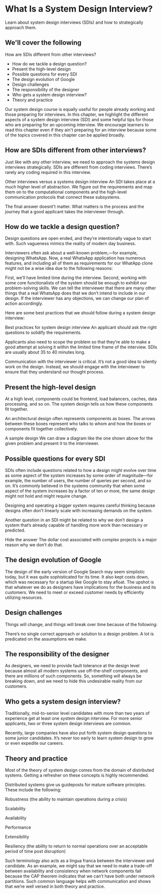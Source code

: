 # What Is a System Design Interview?
Learn about system design interviews (SDIs) and how to strategically approach them.

## We'll cover the following

How are SDIs different from other interviews?

* How do we tackle a design question?
* Present the high-level design
* Possible questions for every SDI
* The design evolution of Google
* Design challenges
* The responsibility of the designer
* Who gets a system design interview?
* Theory and practice


Our system design course is equally useful for people already working and those preparing for interviews. 
In this chapter, we highlight the different aspects of a system design interview (SDI) and some helpful tips 
for those who are preparing for an upcoming interview. We encourage learners to read this chapter even 
if they ain't preparing for an interview because some of the topics covered in this chapter can be applied 
broadly.

## How are SDIs different from other interviews?
Just like with any other interview, we need to approach the systems design interviews strategically. 
SDIs are different from coding interviews. There’s rarely any coding required in this interview.


Other interviews versus a systems design interview
An SDI takes place at a much higher level of abstraction. We figure out the requirements and map them on to 
the computational components and the high-level communication protocols that connect these subsystems.

The final answer doesnt’t matter. What matters is the process and the journey that a good applicant takes the 
interviewer through.

## How do we tackle a design question?
Design questions are open ended, and they’re intentionally vague to start with. Such vagueness mimics the reality of modern day business.

Interviewers often ask about a well-known problem,—for example, designing WhatsApp. Now, a real WhatsApp application has numerous features, and including all of them as requirements for our WhatApp clone might not be a wise idea due to the following reasons:

First, we’ll have limited time during the interview.
Second, working with some core functionalists of the system should be enough to exhibit our problem-solving skills.
We can tell the interviewer that there are many other things that a real WhatsApp does that we don’t intend to include in our design. If the interviewer has any objections, we can change our plan of action accordingly.

Here are some best practices that we should follow during a system design interview:



Best practices for system design interview
An applicant should ask the right questions to solidify the requirements.

Applicants also need to scope the problem so that they’re able to make a good attempt at solving it within the limited time frame of the interview. SDIs are usually about 35 to 40 minutes long.

Communication with the interviewer is critical. It’s not a good idea to silently work on the design. Instead, we should engage with the interviewer to ensure that they understand our thought process.

## Present the high-level design
At a high level, components could be frontend, load balancers, caches, data processing, and so on. The system design tells us how these components fit together.

An architectural design often represents components as boxes. The arrows between these boxes represent who talks to whom and how the boxes or components fit together collectively.



A sample design
We can draw a diagram like the one shown above for the given problem and present it to the interviewer.

## Possible questions for every SDI
SDIs often include questions related to how a design might evolve over time as some aspect of the system increases by some order of magnitude—for example, the number of users, the number of queries per second, and so on. It’s commonly believed in the systems community that when some aspect of the system increases by a factor of ten or more, the same design might not hold and might require change.

Designing and operating a bigger system requires careful thinking because designs often don’t linearly scale with increasing demands on the system.

Another question in an SDI might be related to why we don’t design a system that’s already capable of handling more work than necessary or predicted.

Hide the answer
The dollar cost associated with complex projects is a major reason why we don’t do that.

## The design evolution of Google
The design of the early version of Google Search may seem simplistic today, but it was quite sophisticated for its time. It also kept costs down, which was necessary for a startup like Google to stay afloat. The upshot is that whatever we do as designers have implications for the business and its customers. We need to meet or exceed customer needs by efficiently utilizing resources.

## Design challenges
Things will change, and things will break over time because of the following:

There’s no single correct approach or solution to a design problem.
A lot is predicated on the assumptions we make.
## The responsibility of the designer
As designers, we need to provide fault tolerance at the design level because almost all modern systems use off-the-shelf components, and there are millions of such components. So, something will always be breaking down, and we need to hide this undesirable reality from our customers.

## Who gets a system design interview?
Traditionally, mid-to-senior level candidates with more than two years of experience get at least one system design interview. For more senior applicants, two or three system design interviews are common.

Recently, large companies have also put forth system design questions to some junior candidates. It’s never too early to learn system design to grow or even expedite our careers.

## Theory and practice
Most of the theory of system design comes from the domain of distributed systems. 
Getting a refresher on these concepts is highly recommended. 

Distributed systems give us guideposts for mature software principles. These include the following:

Robustness (the ability to maintain operations during a crisis)

Scalability

Availability

Performance

Extensibility

Resiliency (the ability to return to normal operations over an acceptable period of time post disruption)

Such terminology also acts as a lingua franca between the interviewer and candidate.
As an example, we might say that we need to make a trade-off between availability and consistency 
when network components fail because the CAP theorem indicates that we can’t have both under network partitions.
Such common language helps with communication and shows that we’re well versed in both theory and practice.

